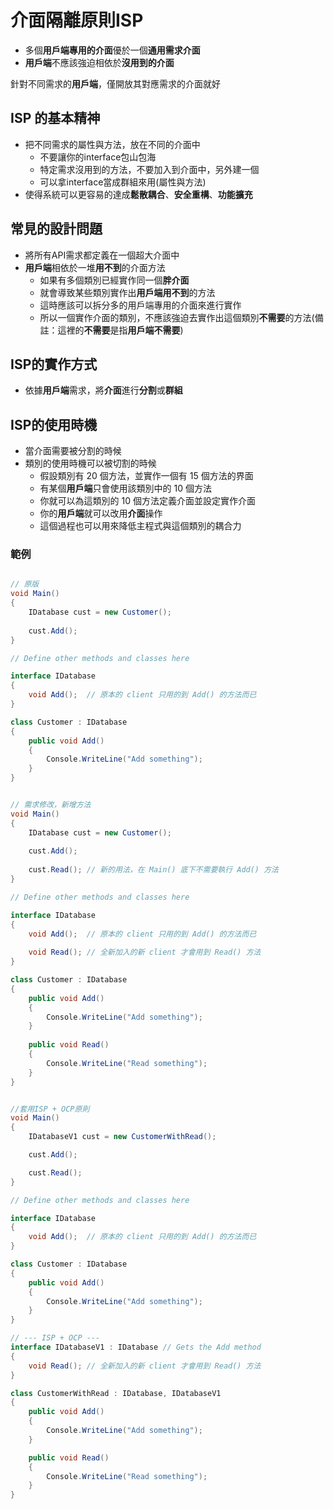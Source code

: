 # 介面隔離原則ISP

+ 多個**用戶端專用的介面**優於一個**通用需求介面**
+ **用戶端**不應該強迫相依於**沒用到的介面**

針對不同需求的**用戶端**，僅開放其對應需求的介面就好

## ISP 的基本精神

+ 把不同需求的屬性與方法，放在不同的介面中
  + 不要讓你的interface包山包海
  + 特定需求沒用到的方法，不要加入到介面中，另外建一個
  + 可以拿interface當成群組來用(屬性與方法)
+ 使得系統可以更容易的達成**鬆散耦合**、**安全重構**、**功能擴充**

## 常見的設計問題

+ 將所有API需求都定義在一個超大介面中
+ **用戶端**相依於一堆**用不到**的介面方法
  + 如果有多個類別已經實作同一個**胖介面**
  + 就會導致某些類別實作出**用戶端用不到**的方法
  + 這時應該可以拆分多的用戶端專用的介面來進行實作
  + 所以一個實作介面的類別，不應該強迫去實作出這個類別**不需要**的方法(備註：這裡的**不需要**是指**用戶端不需要**)
  
## ISP的實作方式

+ 依據**用戶端**需求，將**介面**進行**分割**或**群組**

## ISP的使用時機

+ 當介面需要被分割的時候
+ 類別的使用時機可以被切割的時候
  + 假設類別有 20 個方法，並實作一個有 15 個方法的界面
  + 有某個**用戶端**只會使用該類別中的 10 個方法
  + 你就可以為這類別的 10 個方法定義介面並設定實作介面
  + 你的**用戶端**就可以改用**介面**操作
  + 這個過程也可以用來降低主程式與這個類別的耦合力

### 範例
``` C#

// 原版
void Main()
{
	IDatabase cust = new Customer();
	
	cust.Add();
}

// Define other methods and classes here

interface IDatabase
{
	void Add();  // 原本的 client 只用的到 Add() 的方法而已
}

class Customer : IDatabase
{
	public void Add()
	{
		Console.WriteLine("Add something");
	}
}


// 需求修改，新增方法
void Main()
{
	IDatabase cust = new Customer();
	
	cust.Add();
	
	cust.Read(); // 新的用法，在 Main() 底下不需要執行 Add() 方法
}

// Define other methods and classes here

interface IDatabase
{
	void Add();  // 原本的 client 只用的到 Add() 的方法而已
	
	void Read(); // 全新加入的新 client 才會用到 Read() 方法
}

class Customer : IDatabase
{
	public void Add()
	{
		Console.WriteLine("Add something");
	}
	
	public void Read()
	{
		Console.WriteLine("Read something");
	}
}


//套用ISP + OCP原則
void Main()
{
	IDatabaseV1 cust = new CustomerWithRead();

	cust.Add();

	cust.Read();
}

// Define other methods and classes here

interface IDatabase
{
	void Add();  // 原本的 client 只用的到 Add() 的方法而已
}

class Customer : IDatabase
{
	public void Add()
	{
		Console.WriteLine("Add something");
	}
}

// --- ISP + OCP ---
interface IDatabaseV1 : IDatabase // Gets the Add method
{
	void Read(); // 全新加入的新 client 才會用到 Read() 方法
}

class CustomerWithRead : IDatabase, IDatabaseV1
{
	public void Add()
	{
		Console.WriteLine("Add something");
	}

	public void Read()
	{
		Console.WriteLine("Read something");
	}
}

```












